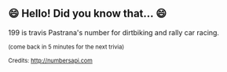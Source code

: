 ## :smile: Hello! Did you know that... :smile:
199 is travis Pastrana's number for dirtbiking and rally car racing.

<sup>(come back in 5 minutes for the next trivia)</sup>


<sup>Credits: http://numbersapi.com</sup>
